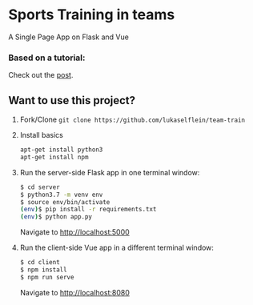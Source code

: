 # Sports Training in teams
A Single Page App on Flask and Vue

### Based on a tutorial: 

Check out the [post](https://testdriven.io/developing-a-single-page-app-with-flask-and-vuejs).

## Want to use this project?

1. Fork/Clone
    ```git clone https://github.com/lukaselflein/team-train```

1. Install basics
    ``` sh
    apt-get install python3
    apt-get install npm
    ```

1. Run the server-side Flask app in one terminal window:

    ```sh
    $ cd server
    $ python3.7 -m venv env
    $ source env/bin/activate
    (env)$ pip install -r requirements.txt
    (env)$ python app.py
    ```

    Navigate to [http://localhost:5000](http://localhost:5000)

1. Run the client-side Vue app in a different terminal window:

    ```sh
    $ cd client
    $ npm install
    $ npm run serve
    ```

    Navigate to [http://localhost:8080](http://localhost:8080)
